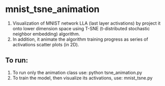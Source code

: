 # mnist_tsne_animation
1. Visualization of MNIST network LLA (last layer activations) by project it onto lower dimension space using
   T-SNE (t-distributed stochastic neighbor embedding) algorithm.
2. In addition, it animate the algorithm training progress as series of activations scatter plots (in 2D).

## To run:
1. To run only the animation class use: python tsne_animation.py
2. To train the model, then visualize its activations, use: mnist_tsne.py

